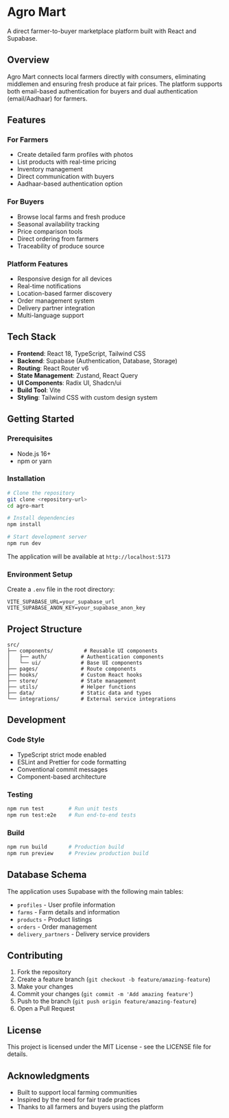 # Agro Mart

A direct farmer-to-buyer marketplace platform built with React and Supabase.

## Overview

Agro Mart connects local farmers directly with consumers, eliminating middlemen and ensuring fresh produce at fair prices. The platform supports both email-based authentication for buyers and dual authentication (email/Aadhaar) for farmers.

## Features

### For Farmers
- Create detailed farm profiles with photos
- List products with real-time pricing
- Inventory management
- Direct communication with buyers
- Aadhaar-based authentication option

### For Buyers  
- Browse local farms and fresh produce
- Seasonal availability tracking
- Price comparison tools
- Direct ordering from farmers
- Traceability of produce source

### Platform Features
- Responsive design for all devices
- Real-time notifications
- Location-based farmer discovery
- Order management system
- Delivery partner integration
- Multi-language support

## Tech Stack

- **Frontend**: React 18, TypeScript, Tailwind CSS
- **Backend**: Supabase (Authentication, Database, Storage)
- **Routing**: React Router v6
- **State Management**: Zustand, React Query
- **UI Components**: Radix UI, Shadcn/ui
- **Build Tool**: Vite
- **Styling**: Tailwind CSS with custom design system

## Getting Started

### Prerequisites
- Node.js 16+ 
- npm or yarn

### Installation

```bash
# Clone the repository
git clone <repository-url>
cd agro-mart

# Install dependencies
npm install

# Start development server
npm run dev
```

The application will be available at `http://localhost:5173`

### Environment Setup

Create a `.env` file in the root directory:

```env
VITE_SUPABASE_URL=your_supabase_url
VITE_SUPABASE_ANON_KEY=your_supabase_anon_key
```

## Project Structure

```
src/
├── components/          # Reusable UI components
│   ├── auth/           # Authentication components
│   └── ui/             # Base UI components
├── pages/              # Route components  
├── hooks/              # Custom React hooks
├── store/              # State management
├── utils/              # Helper functions
├── data/               # Static data and types
└── integrations/       # External service integrations
```

## Development

### Code Style
- TypeScript strict mode enabled
- ESLint and Prettier for code formatting
- Conventional commit messages
- Component-based architecture

### Testing
```bash
npm run test        # Run unit tests
npm run test:e2e    # Run end-to-end tests
```

### Build
```bash
npm run build       # Production build
npm run preview     # Preview production build
```

## Database Schema

The application uses Supabase with the following main tables:
- `profiles` - User profile information
- `farms` - Farm details and information  
- `products` - Product listings
- `orders` - Order management
- `delivery_partners` - Delivery service providers

## Contributing

1. Fork the repository
2. Create a feature branch (`git checkout -b feature/amazing-feature`)
3. Make your changes
4. Commit your changes (`git commit -m 'Add amazing feature'`)
5. Push to the branch (`git push origin feature/amazing-feature`)
6. Open a Pull Request

## License

This project is licensed under the MIT License - see the LICENSE file for details.

## Acknowledgments

- Built to support local farming communities
- Inspired by the need for fair trade practices
- Thanks to all farmers and buyers using the platform